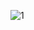 ![1](https://github.com/VanHoang110802/ABCXYZ/assets/108053955/8628c7e0-6d48-4df7-82e5-52e10a252798)
